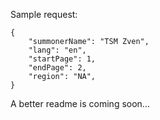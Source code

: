 Sample request: 
```
{  
	"summonerName": "TSM Zven",
	"lang": "en",
	"startPage": 1,
	"endPage": 2,
	"region": "NA",
}
```

A better readme is coming soon...